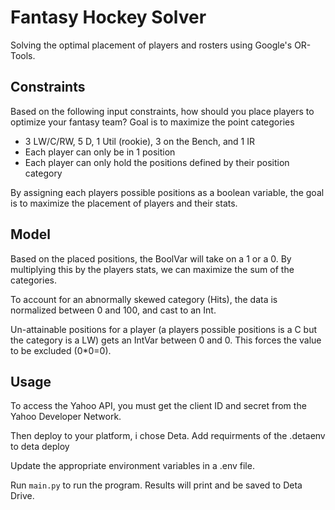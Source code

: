 # Fantasy Hockey Solver

Solving the optimal placement of players and rosters using Google's OR-Tools.

## Constraints

Based on the following input constraints, how should you place players to optimize your fantasy team? Goal is to maximize the point categories

* 3 LW/C/RW, 5 D, 1 Util (rookie), 3 on the Bench, and 1 IR
* Each player can only be in 1 position
* Each player can only hold the positions defined by their position category

By assigning each players possible positions as a boolean variable, the goal is to maximize the placement of players and their stats.

## Model

Based on the placed positions, the BoolVar will take on a 1 or a 0. By multiplying this by the players stats, we can maximize the sum of the categories.

To account for an abnormally skewed category (Hits), the data is normalized between 0 and 100, and cast to an Int.

Un-attainable positions for a player (a players possible positions is a C but the category is a LW) gets an IntVar between 0 and 0. This forces the value to be excluded (0*0=0).

## Usage

To access the Yahoo API, you must get the client ID and secret from the Yahoo Developer Network.

Then deploy to your platform, i chose Deta. Add requirments of the .detaenv to deta deploy

Update the appropriate environment variables in a .env file.  

Run `main.py` to run the program.
Results will print and be saved to Deta Drive.